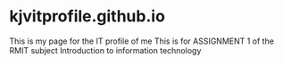 # kjvitprofile.github.io
This is my page for the IT profile of me 
This is for ASSIGNMENT 1 of the RMIT subject Introduction to information technology
